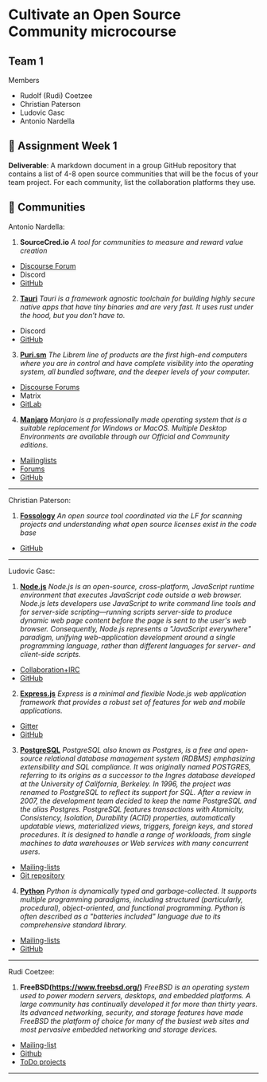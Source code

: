 # Cultivate an Open Source Community microcourse
## Team 1
Members
- Rudolf (Rudi) Coetzee
- Christian Paterson
- Ludovic Gasc
- Antonio Nardella

:dart: Assignment Week 1
---
**Deliverable**: A markdown document in a group GitHub repository that contains a list of 4-8 open source communities that will be the focus of your team project. For each community, list the collaboration platforms they use.


:busts_in_silhouette: Communities
---
Antonio Nardella:

1. **SourceCred.io**
*A tool for communities to measure and reward value creation*

- [Discourse Forum](https://discourse.sourcecred.io/)
- Discord
- [GitHub](https://github.com/sourcecred)

2. **[Tauri](https://tauri.studio/)**
*Tauri is a framework agnostic toolchain for building highly secure native apps that have tiny binaries and are very fast. It uses rust under the hood, but you don’t have to.*

- Discord
- [GitHub](https://github.com/tauri-apps)

3. **[Puri.sm](https://puri.sm)**
*The Librem line of products are the first high-end computers where you are in control and have complete visibility into the operating system, all bundled software, and the deeper levels of your computer.*

- [Discourse Forums](https://forums.puri.sm/)
- Matrix
- [GitLab](https://source.puri.sm/public)

4. **[Manjaro](https://manjaro.org/)**
*Manjaro is a professionally made operating system that is a suitable replacement for Windows or MacOS. Multiple Desktop Environments are available through our Official and Community editions.*

- [Mailinglists](https://lists.manjaro.org/mailman/listinfo/manjaro-security)
- [Forums](https://forum.manjaro.org/)
- [GitHub](https://gitlab.manjaro.org/explore/groups)


---
Christian Paterson:

1. **[Fossology](https://www.fossology.org)**
*An open source tool coordinated via the LF for scanning projects and understanding what open source licenses exist in the code base*

- [GitHub](https://github.com/fossology/fossology)

---
Ludovic Gasc:

1. **[Node.js](https://nodejs.org/en/)**
*Node.js is an open-source, cross-platform, JavaScript runtime environment that executes JavaScript code outside a web browser. Node.js lets developers use JavaScript to write command line tools and for server-side scripting—running scripts server-side to produce dynamic web page content before the page is sent to the user's web browser. Consequently, Node.js represents a "JavaScript everywhere" paradigm, unifying web-application development around a single programming language, rather than different languages for server- and client-side scripts.*
- [Collaboration+IRC](https://nodejs.org/en/get-involved/)
- [GitHub](https://github.com/nodejs/node)

2. **[Express.js](https://expressjs.com/)**
*Express is a minimal and flexible Node.js web application framework that provides a robust set of features for web and mobile applications.*
- [Gitter](https://gitter.im/expressjs/express)
- [GitHub](https://github.com/expressjs/express)

3. **[PostgreSQL](https://www.postgresql.org/)**
*PostgreSQL also known as Postgres, is a free and open-source relational database management system (RDBMS) emphasizing extensibility and SQL compliance. It was originally named POSTGRES, referring to its origins as a successor to the Ingres database developed at the University of California, Berkeley. In 1996, the project was renamed to PostgreSQL to reflect its support for SQL. After a review in 2007, the development team decided to keep the name PostgreSQL and the alias Postgres.
PostgreSQL features transactions with Atomicity, Consistency, Isolation, Durability (ACID) properties, automatically updatable views, materialized views, triggers, foreign keys, and stored procedures. It is designed to handle a range of workloads, from single machines to data warehouses or Web services with many concurrent users.*
- [Mailing-lists](https://www.postgresql.org/list/)
- [Git repository](https://git.postgresql.org/gitweb/?p=postgresql.git)

4. **[Python](https://www.python.org/)**
*Python is dynamically typed and garbage-collected. It supports multiple programming paradigms, including structured (particularly, procedural), object-oriented, and functional programming. Python is often described as a "batteries included" language due to its comprehensive standard library.*
- [Mailing-lists](https://www.python.org/community/lists/)
- [GitHub](https://github.com/python/cpython)

---
Rudi Coetzee:

1. **FreeBSD(https://www.freebsd.org/)** 
*FreeBSD is an operating system used to power modern servers, desktops, and embedded platforms. A large community has continually developed it for more than thirty years. Its advanced networking, security, and storage features have made FreeBSD the platform of choice for many of the busiest web sites and most pervasive embedded networking and storage devices.*
- [Mailing-list](https://www.freebsd.org/doc/en_US.ISO8859-1/articles/contributors/staff-committers.html)
- [Github](https://www.freebsd.org/platforms/)
- [ToDo projects](https://wiki.freebsd.org/IdeasPage)

---
